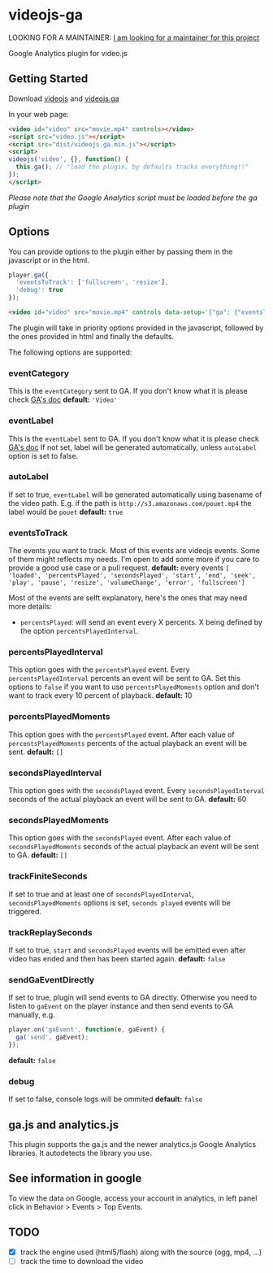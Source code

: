 # videojs-ga

LOOKING FOR A MAINTAINER: [I am looking for a maintainer for this project](https://github.com/mickey/videojs-ga/issues/30)

Google Analytics plugin for video.js

## Getting Started
Download [videojs](http://www.videojs.com/) and [videojs.ga](https://github.com/mickey/videojs-ga)

In your web page:
```html
<video id="video" src="movie.mp4" controls></video>
<script src="video.js"></script>
<script src="dist/videojs.ga.min.js"></script>
<script>
videojs('video', {}, function() {
  this.ga(); // "load the plugin, by defaults tracks everything!!"
});
</script>
```

_Please note that the Google Analytics script must be loaded before the ga plugin_

## Options

You can provide options to the plugin either by passing them in the javascript or in the html.

```javascript
player.ga({
  'eventsToTrack': ['fullscreen', 'resize'],
  'debug': true
});
```

```html
<video id="video" src="movie.mp4" controls data-setup='{"ga": {"eventsToTrack": ["error"]}}'></video>
```

The plugin will take in priority options provided in the javascript, followed by the ones provided in html and finally the defaults.

The following options are supported:

### eventCategory

This is the `eventCategory` sent to GA. If you don't know what it is please check [GA's doc](https://developers.google.com/analytics/devguides/collection/analyticsjs/events)
**default:** `'Video'`

### eventLabel

This is the `eventLabel` sent to GA. If you don't know what it is please check [GA's doc](https://developers.google.com/analytics/devguides/collection/analyticsjs/events)
If not set, label will be generated automatically, unless `autoLabel` option is set to false.

### autoLabel

If set to true, `eventLabel` will be generated automatically using basename of the video path.
E.g. if the path is `http://s3.amazonaws.com/pouet.mp4` the label would be `pouet`
**default:** `true`

### eventsToTrack

The events you want to track. Most of this events are videojs events. Some of them might reflects my needs.
I'm open to add some more if you care to provide a good use case or a pull request.
**default:** every events
  ```[ 'loaded', 'percentsPlayed', 'secondsPlayed', 'start', 'end', 'seek', 'play', 'pause', 'resize', 'volumeChange', 'error', 'fullscreen']```

Most of the events are selft explanatory, here's the ones that may need more details:

- `percentsPlayed`: will send an event every X percents. X being defined by the option `percentsPlayedInterval`.

### percentsPlayedInterval

This option goes with the `percentsPlayed` event. Every `percentsPlayedInterval` percents an event will be sent to GA.
Set this options to `false` if you want to use `percentsPlayedMoments` option and don't want to track every 10 percent of playback.
**default:** 10

### percentsPlayedMoments

This option goes with the `percentsPlayed` event. After each value of `percentsPlayedMoments` percents of the actual playback an event will be sent.
**default:** `[]`

### secondsPlayedInterval

This option goes with the `secondsPlayed` event. Every `secondsPlayedInterval` seconds of the actual playback an event will be sent to GA.
**default:** 60

### secondsPlayedMoments

This option goes with the `secondsPlayed` event. After each value of `secondsPlayedMoments` seconds of the actual playback an event will be sent to GA.
**default:** `[]`

### trackFiniteSeconds

If set to true and at least one of `secondsPlayedInterval`, `secondsPlayedMoments` options is set, `seconds played` events will be triggered.

### trackReplaySeconds
If set to true, `start` and `secondsPlayed` events will be emitted even after video has ended and then has been started again.
**default:** `false`

### sendGaEventDirectly
If set to true, plugin will send events to GA directly. Otherwise you need to listen to `gaEvent` on the player instance and then send events to GA manually, e.g.
```javascript
player.on('gaEvent', function(e, gaEvent) {
  ga('send', gaEvent);
});
```
**default:** `false`

### debug

If set to false, console logs will be ommited
**default:** `false`

## ga.js and analytics.js

This plugin supports the ga.js and the newer analytics.js Google Analytics libraries. It autodetects the library you use.

## See information in google
To view the data on Google, access your account in analytics, in left panel click in Behavior > Events > Top Events.

## TODO

- [x] track the engine used (html5/flash) along with the source (ogg, mp4, ...)
- [ ] track the time to download the video
